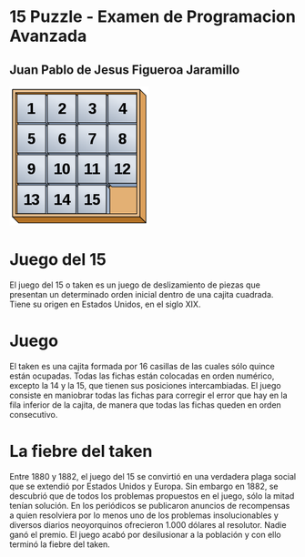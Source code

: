 # 15 Puzzle - Examen de Programacion Avanzada
## Juan Pablo de Jesus Figueroa Jaramillo

![Screen 5](/art/puzzle.png)

# Juego del 15

El juego del 15 o taken es un juego de deslizamiento de piezas que presentan un determinado orden inicial dentro de una cajita cuadrada. Tiene su origen en Estados Unidos, en el siglo XIX. 

# Juego

El taken es una cajita formada por 16 casillas de las cuales sólo quince están ocupadas. Todas las fichas están colocadas en orden numérico, excepto la 14 y la 15, que tienen sus posiciones intercambiadas. El juego consiste en maniobrar todas las fichas para corregir el error que hay en la fila inferior de la cajita, de manera que todas las fichas queden en orden consecutivo. 

# La fiebre del taken

Entre 1880 y 1882, el juego del 15 se convirtió en una verdadera plaga social que se extendió por Estados Unidos y Europa. Sin embargo en 1882, se descubrió que de todos los problemas propuestos en el juego, sólo la mitad tenían solución. En los periódicos se publicaron anuncios de recompensas a quien resolviera por lo menos uno de los problemas insolucionables y diversos diarios neoyorquinos ofrecieron 1.000 dólares al resolutor. Nadie ganó el premio. El juego acabó por desilusionar a la población y con ello terminó la fiebre del taken. 


	
